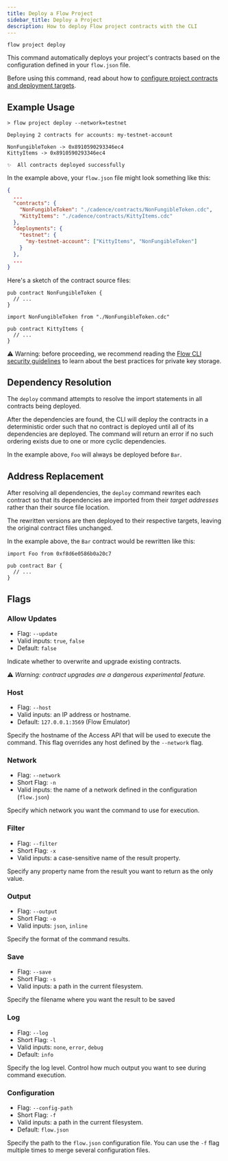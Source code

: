 ```yaml
---
title: Deploy a Flow Project
sidebar_title: Deploy a Project
description: How to deploy Flow project contracts with the CLI
---
```


`flow project deploy`

This command automatically deploys your project's contracts based on the 
configuration defined in your `flow.json` file.

Before using this command, read about how to 
[configure project contracts and deployment targets](https://docs.onflow.org/flow-cli/project-contracts/).

## Example Usage

```shell
> flow project deploy --network=testnet

Deploying 2 contracts for accounts: my-testnet-account

NonFungibleToken -> 0x8910590293346ec4
KittyItems -> 0x8910590293346ec4

✨  All contracts deployed successfully
```

In the example above, your `flow.json` file might look something like this:

```json
{
  ...
  "contracts": {
    "NonFungibleToken": "./cadence/contracts/NonFungibleToken.cdc",
    "KittyItems": "./cadence/contracts/KittyItems.cdc"
  },
  "deployments": {
    "testnet": {
      "my-testnet-account": ["KittyItems", "NonFungibleToken"]
    }
  },
  ...
}
```

Here's a sketch of the contract source files:

```cadence:title=NonFungibleToken.cdc
pub contract NonFungibleToken { 
  // ...
}
```

```cadence:title=KittyItems.cdc
import NonFungibleToken from "./NonFungibleToken.cdc"

pub contract KittyItems { 
  // ...
}
```

⚠️ Warning: before proceeding, 
we recommend reading the [Flow CLI security guidelines](https://docs.onflow.org/flow-cli/security/)
to learn about the best practices for private key storage.

## Dependency Resolution

The `deploy` command attempts to resolve the import statements in all contracts being deployed.

After the dependencies are found, the CLI will deploy the contracts in a deterministic order
such that no contract is deployed until all of its dependencies are deployed.
The command will return an error if no such ordering exists due to one or more cyclic dependencies.

In the example above, `Foo` will always be deployed before `Bar`.

## Address Replacement

After resolving all dependencies, the `deploy` command rewrites each contract so 
that its dependencies are imported from their _target addresses_ rather than their 
source file location.

The rewritten versions are then deployed to their respective targets,
leaving the original contract files unchanged.

In the example above, the `Bar` contract would be rewritten like this:

```cadence:title=Bar.cdc
import Foo from 0xf8d6e0586b0a20c7

pub contract Bar { 
  // ...
}
```

## Flags

### Allow Updates

- Flag: `--update`
- Valid inputs: `true`, `false`
- Default: `false`

Indicate whether to overwrite and upgrade existing contracts.

⚠️ _Warning: contract upgrades are a dangerous experimental feature._

### Host

- Flag: `--host`
- Valid inputs: an IP address or hostname.
- Default: `127.0.0.1:3569` (Flow Emulator)

Specify the hostname of the Access API that will be
used to execute the command. This flag overrides
any host defined by the `--network` flag.

### Network

- Flag: `--network`
- Short Flag: `-n`
- Valid inputs: the name of a network defined in the configuration (`flow.json`)

Specify which network you want the command to use for execution.

### Filter

- Flag: `--filter`
- Short Flag: `-x`
- Valid inputs: a case-sensitive name of the result property.

Specify any property name from the result you want to return as the only value.

### Output

- Flag: `--output`
- Short Flag: `-o`
- Valid inputs: `json`, `inline`

Specify the format of the command results.

### Save

- Flag: `--save`
- Short Flag: `-s`
- Valid inputs: a path in the current filesystem.

Specify the filename where you want the result to be saved

### Log

- Flag: `--log`
- Short Flag: `-l`
- Valid inputs: `none`, `error`, `debug`
- Default: `info`

Specify the log level. Control how much output you want to see during command execution.

### Configuration

- Flag: `--config-path`
- Short Flag: `-f`
- Valid inputs: a path in the current filesystem.
- Default: `flow.json`

Specify the path to the `flow.json` configuration file.
You can use the `-f` flag multiple times to merge
several configuration files.

